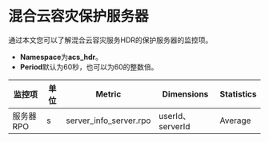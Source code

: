 # 混合云容灾保护服务器

通过本文您可以了解混合云容灾服务HDR的保护服务器的监控项。

-   **Namespace**为**acs\_hdr**。
-   **Period**默认为60秒，也可以为60的整数倍。

|监控项|单位|Metric|Dimensions|Statistics|
|---|--|------|----------|----------|
|服务器RPO|s|server\_info\_server.rpo|userId、serverId|Average|

